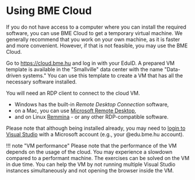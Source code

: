 # Using BME Cloud

If you do not have access to a computer where you can install the required software, you can use BME Cloud to get a temporary virtual machine. We generally recommend that you work on your own machine, as it is faster and more convenient. However, if that is not feasible, you may use the BME Cloud.

Go to <https://cloud.bme.hu> and log in with your EduID. A prepared VM template is available in the "Smallville" data center with the name "Data-driven systems." You can use this template to create a VM that has all the necessary software installed.

You will need an RDP client to connect to the cloud VM.

- Windows has the built-in _Remote Desktop Connection_ software,
- on a Mac, you can use [Microsoft Remote Desktop](https://apps.apple.com/us/app/microsoft-remote-desktop-10/id1295203466?mt=12),
- and on Linux [Remmina](https://remmina.org/how-to-install-remmina/) - or any other RDP-compatible software.

Please note that although being installed already, you may need to [login to Visual Studio](https://visualstudio.microsoft.com/vs/support/community-edition-expired-buy-license/) with a Microsoft account (e.g., your @edu.bme.hu account).

!!! note "VM performance"
    Please note that the performance of the VM depends on the usage of the cloud. You may experience a slowdown compared to a performant machine. The exercises can be solved on the VM in due time. You can help the VM by not running multiple Visual Studio instances simultaneously and not opening the browser inside the VM.
